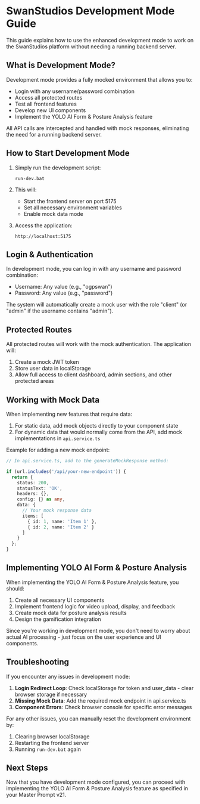 # SwanStudios Development Mode Guide

This guide explains how to use the enhanced development mode to work on the SwanStudios platform without needing a running backend server.

## What is Development Mode?

Development mode provides a fully mocked environment that allows you to:

- Login with any username/password combination
- Access all protected routes
- Test all frontend features
- Develop new UI components
- Implement the YOLO AI Form & Posture Analysis feature

All API calls are intercepted and handled with mock responses, eliminating the need for a running backend server.

## How to Start Development Mode

1. Simply run the development script:
   ```
   run-dev.bat
   ```

2. This will:
   - Start the frontend server on port 5175
   - Set all necessary environment variables
   - Enable mock data mode

3. Access the application:
   ```
   http://localhost:5175
   ```

## Login & Authentication

In development mode, you can log in with any username and password combination:

- Username: Any value (e.g., "ogpswan")
- Password: Any value (e.g., "password")

The system will automatically create a mock user with the role "client" (or "admin" if the username contains "admin").

## Protected Routes

All protected routes will work with the mock authentication. The application will:

1. Create a mock JWT token
2. Store user data in localStorage
3. Allow full access to client dashboard, admin sections, and other protected areas

## Working with Mock Data

When implementing new features that require data:

1. For static data, add mock objects directly to your component state
2. For dynamic data that would normally come from the API, add mock implementations in `api.service.ts`

Example for adding a new mock endpoint:

```typescript
// In api.service.ts, add to the generateMockResponse method:

if (url.includes('/api/your-new-endpoint')) {
  return {
    status: 200,
    statusText: 'OK',
    headers: {},
    config: {} as any,
    data: {
      // Your mock response data
      items: [
        { id: 1, name: 'Item 1' },
        { id: 2, name: 'Item 2' }
      ]
    }
  };
}
```

## Implementing YOLO AI Form & Posture Analysis

When implementing the YOLO AI Form & Posture Analysis feature, you should:

1. Create all necessary UI components
2. Implement frontend logic for video upload, display, and feedback
3. Create mock data for posture analysis results
4. Design the gamification integration

Since you're working in development mode, you don't need to worry about actual AI processing - just focus on the user experience and UI components.

## Troubleshooting

If you encounter any issues in development mode:

1. **Login Redirect Loop**: Check localStorage for token and user_data - clear browser storage if necessary
2. **Missing Mock Data**: Add the required mock endpoint in api.service.ts
3. **Component Errors**: Check browser console for specific error messages

For any other issues, you can manually reset the development environment by:
1. Clearing browser localStorage
2. Restarting the frontend server
3. Running `run-dev.bat` again

## Next Steps

Now that you have development mode configured, you can proceed with implementing the YOLO AI Form & Posture Analysis feature as specified in your Master Prompt v21.
